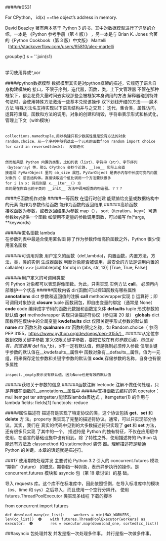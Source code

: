 
######0531


For CPython， id(x) ==the object’s address in memory.

David Beazley 著有两本基于 Python 3 的书，其中对数据模型进行了详尽的介绍。一本是 《Python 参考手册（第 4 版）》 ，另一本是与 Brian K. Jones 合著的《Python Cookbook（第 3 版）中文版》
Martelli （http://stackoverflow.com/users/95810/alex-martelli

groupby()
s = ''.join(s1)
######
学习使用异或^,xor

#####python数据模型
    数据模型其实是对python框架的描述，它规范了语言自身构建模块的 接口，不限于序列，迭代器，函数，类，上下文管理器
    不管在那种框架下，都会花费大量时间去实现那些会被框架本身调用的方法
    解释器碰到特殊句法时，会使用特殊方法激活一些基本兑现该操作
    双下划线开结的方法——魔术方法
    特殊方法名支持实现以下语言结构并与之交互：
        迭代，集合类，属性访问，运算符重载，函数和方法的调用，对象的创建和销毁，字符串表示形式和格式化，管理上下文（with模块）
    
    

######

    collections.namedtuple,用以构建只有少数属性但是没有方法的对象
    random.choice，从一个序列中随机选出一个元素的函数from random import choice 
    for card in reversed(deck):  反向迭代
######
    然而如果是 Python 内置的类型，比如列表（list）、字符串（str）、字节序列 （bytearray）等，那么 CPython 会抄个近路，__len__ 实际上会直
    接返回 PyVarObject 里的 ob_size 属性。PyVarObject 是表示内存中长度可变的内置对象的 C 语言结构体。直接读取这个值比调用一个方法要快很多
    for i in x: 背后则是 x.__iter__() 方
    目的是在你自己的子类的 __init__ 方法中调用超类的构造器。？？？
    
    
    
####把函数视作对象
#####一等函数
    在运行时创建
    能赋值给变量或数据结构中的元素
    能作为参数传给函数
    能作为函数的返回结果
######高阶函数  
    接收函数为参数，或者返回结果为参数
    map（），
    sort（iteration，key=）可选参数key提供一个函数
    如使用不定量的参数调用函数，可以编写 fn(*args, **keywords)
    
######匿名函数 lambda    
    在参数列表中最适合使用匿名函
    除了作为参数传给高阶函数之外，Python 很少使用匿名函数
    
######可调用对象 
    用户定义的函数（def,lambda)，内置函数，内置方法，方法，类，类的实例
    生成器函数
    判断对象能否被调用，最安全的方法是调用内置的callable()
    >>> [callable(obj) for obj in (abs, str, 13)] 
    [True, True, False]

######用户定义的可调用类型    
    何 Python 对象都可以表现得像函数。为此，只需实现 实例方法 __call__。
    必须再内部维护一个状态 
######函数内省
    dir(函数)可以探知函数有哪些属性    
    __annotations__ dict 参数和返回值的注解
    __call__ methodwrapper实现 () 运算符；即可调用对象协议
    __closure__ tuple 函数闭包，即自由变量的绑定（通常是 None）
    __code__ code 编译成字节码的函数元数据和函数定义体
    __defaults__ tuple 形式参数的默认值
    __get__ methodwrapper
    实现只读描述符协议（参见第 20 章）
    __globals__ dict 函数所在模块中的全局变量
    __kwdefaults__ dict 仅限关键字形式参数的默认值
    __name__ str 函数名称
    __qualname__ str
    函数的限定名称，如 Random.choice（ 参阅PEP 3155，https://www.python.org/dev/peps/pep-3155/）
######从定位参数到仅限关键字参数
    定义仅限关键字参数，要把它放在有*的参数后面，如过没有，则直接用*
    def f(a,*,b)，b不一定有默认值，但是强制必须传入参数
    仅限关键字参数的默认值在__kwdefaults__属性中
    函数对象有__defaults__属性，值为一元组，用来保存定位参数和关键字参数的默认值
    __code__,存储参数的名称，自身也有很多属性
    
    inspect._empty表示没有默认值，因为None也是有效的默认值

######获取关于参数的信息
######函数注解
    leetcode
    注解不做任何处理，只是存储在函数的__annotations__属性中
######支持函数式编程的包
    operator：mul itemget ter attrgetter,(能读取lambda表达式
    ，itemgetter(1) 的作用与 lambda fields: fields[1] 
    functools:   reduce
    
    
    
    
    
    
    
    
    
    
    
#####属性描述符
    描述符是实现了特定协议的类，这个协议包括 __get__、__set__ 和 __delete__ 方 法。property 类实现了完整的描述符协议。通常，可以只实现部分协议。其实，我们在 真实的代码中见到的大多数描述符只实现了 __get__ 和 __set__ 方法，还有很多只实现 了其中的一个。
    描述符是 Python 的独有特征，不仅在应用层中使用，在语言的基础设施中也有用到。除 了特性之外，使用描述符的 Python 功能还有方法及 classmethod 和 staticmethod 装饰 器。理解描述符是精通 Python 的关键。本章的话题就是描述符。
    
###17 使用期物处理并发
主要讨论 Python 3.2 引入的 concurrent.futures 模块
“期物”（future） 的概念。期物指一种对象，表示异步执行的操作。是 concurrent.futures 模块和 asyncio 包（第 18 章讨论）的基 础。


导入 requests 库。这个库不在标准库中，因此依照惯例，在导入标准库中的模块 （os、time 和 sys）之后导入，而且使用一个空行分隔开。
使用 futures.ThreadPoolExecutor 类实现多线程 下载的脚本

from concurrent import futures
```
def download_many(cc_list):    workers = min(MAX_WORKERS, len(cc_list))  ➍    with futures.ThreadPoolExecutor(workers) as executor:  ➎        res = executor.map(download_one, sorted(cc_list))
```
        
###asyncio 包处理并发
并发是指一次处理多件事。 并行是指一次做多件事。

    
        
        
        
    
    
    
    
    
    
    
    
    
    
    
    
    
    
    
    
    
    
    
    
    
    
    
    
    
    
    
    
    
    
    
    
    
    
    
    
    
    
    
    
    
    
    